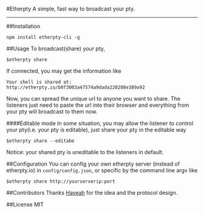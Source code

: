 #Etherpty
A simple, fast way to broadcast your pty. 

---
##Installation
~~~
npm install etherpty-cli -g
~~~
##Usage
To broadcast(share) your pty,
~~~
$etherpty share
~~~
If connected, you may get the information like
~~~
Your shell is shared at: http://etherpty.io/b0f3003a47574a9dada220208e389a92
~~~
Now, you can spread the unique url to anyone you want to share. The listeners just need to paste the url into their browser and everything from your pty will broadcast to them now.

####Editable mode
In some situation, you may allow the listener to control your pty(i.e. your pty is editable), just share your pty in the editable way
~~~
$etherpty share --editabe
~~~
Notice: your shared pty is uneditable to the listeners in default.

##Configuration
You can config your own etherpty server (instead of etherpty.io) in `config/config.json`, or specific by the command line argv like
~~~
$etherpty share http://yourserverip:port
~~~

##Contributors
Thanks [Hayeah](http://github.com/hayeah) for the idea and the protocol design.

##License
MIT
